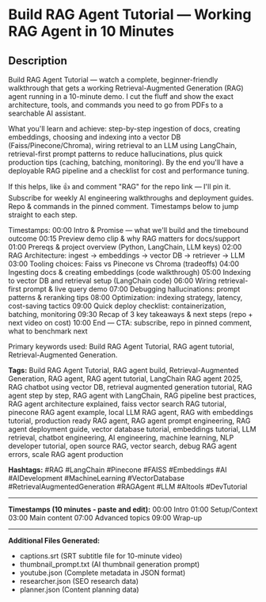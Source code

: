 # Build RAG Agent Tutorial — Working RAG Agent in 10 Minutes

## Description
Build RAG Agent Tutorial — watch a complete, beginner-friendly walkthrough that gets a working Retrieval-Augmented Generation (RAG) agent running in a 10-minute demo. I cut the fluff and show the exact architecture, tools, and commands you need to go from PDFs to a searchable AI assistant.

What you'll learn and achieve: step-by-step ingestion of docs, creating embeddings, choosing and indexing into a vector DB (Faiss/Pinecone/Chroma), wiring retrieval to an LLM using LangChain, retrieval-first prompt patterns to reduce hallucinations, plus quick production tips (caching, batching, monitoring). By the end you'll have a deployable RAG pipeline and a checklist for cost and performance tuning.

If this helps, like 👍 and comment "RAG" for the repo link — I'll pin it. Subscribe for weekly AI engineering walkthroughs and deployment guides. Repo & commands in the pinned comment. Timestamps below to jump straight to each step.

Timestamps:
00:00 Intro & Promise — what we'll build and the timebound outcome
00:15 Preview demo clip & why RAG matters for docs/support
01:00 Prereqs & project overview (Python, LangChain, LLM keys)
02:00 RAG Architecture: ingest → embeddings → vector DB → retriever → LLM
03:00 Tooling choices: Faiss vs Pinecone vs Chroma (tradeoffs)
04:00 Ingesting docs & creating embeddings (code walkthrough)
05:00 Indexing to vector DB and retrieval setup (LangChain code)
06:00 Wiring retrieval-first prompt & live query demo
07:00 Debugging hallucinations: prompt patterns & reranking tips
08:00 Optimization: indexing strategy, latency, cost-saving tactics
09:00 Quick deploy checklist: containerization, batching, monitoring
09:30 Recap of 3 key takeaways & next steps (repo + next video on cost)
10:00 End — CTA: subscribe, repo in pinned comment, what to benchmark next

Primary keywords used: Build RAG Agent Tutorial, RAG agent tutorial, Retrieval-Augmented Generation.


**Tags:** Build RAG Agent Tutorial, RAG agent build, Retrieval-Augmented Generation, RAG agent, RAG agent tutorial, LangChain RAG agent 2025, RAG chatbot using vector DB, retrieval augmented generation tutorial, RAG agent step by step, RAG agent with LangChain, RAG pipeline best practices, RAG agent architecture explained, faiss vector search RAG tutorial, pinecone RAG agent example, local LLM RAG agent, RAG with embeddings tutorial, production ready RAG agent, RAG agent prompt engineering, RAG agent deployment guide, vector database tutorial, embeddings tutorial, LLM retrieval, chatbot engineering, AI engineering, machine learning, NLP developer tutorial, open source RAG, vector search, debug RAG agent errors, scale RAG agent production

**Hashtags:** #RAG #LangChain #Pinecone #FAISS #Embeddings #AI #AIDevelopment #MachineLearning #VectorDatabase #RetrievalAugmentedGeneration #RAGAgent #LLM #AItools #DevTutorial

---
**Timestamps (10 minutes - paste and edit):**
00:00 Intro
01:00 Setup/Context
03:00 Main content
07:00 Advanced topics
09:00 Wrap-up

---
**Additional Files Generated:**
- captions.srt (SRT subtitle file for 10-minute video)
- thumbnail_prompt.txt (AI thumbnail generation prompt)
- youtube.json (Complete metadata in JSON format)
- researcher.json (SEO research data)
- planner.json (Content planning data)